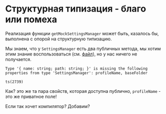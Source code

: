 # Структурная типизация - благо или помеха

Реализация функции `getMockSettingsManager` может быть, казалось бы, выполнена с опорой на структурную типизацию.

Мы знаем, что у `SettingsManager` есть два публичных метода, мы хотим этим знание воспользоваться (см. [файл](https://codesandbox.io/s/step-1-demo-18-module-3-2x7fh?file=/src/back-up-path.test.ts)), но у нас ничего не получается.

```terminal
Type '{ name: string; path: string; }' is missing the following properties from type 'SettingsManager': profileName, baseFolder

ts(2739)
```

Как? это же та пара свойств, которая доступна публично, `profileName` - это же приватное поле!

Если так хочет компилятор? Добавим?
